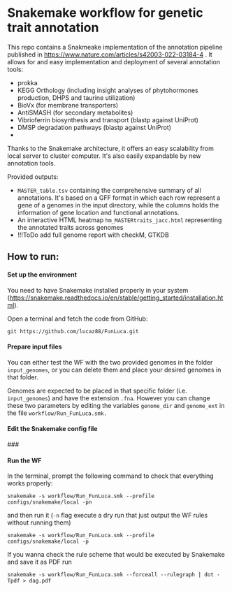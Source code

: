 # Snakemake workflow for genetic trait annotation

This repo contains a Snakmeake implementation of the annotation pipeline published in  <https://www.nature.com/articles/s42003-022-03184-4> . It allows for and easy implementation and deployment of several annotation tools:

* prokka
* KEGG Orthology (including insight analyses of phytohormones production, DHPS and taurine utilization)
* BioVx (for membrane transporters)
* AntiSMASH (for secondary metabolites)
* Vibrioferrin biosynthesis and transport (blastp against UniProt)
* DMSP degradation pathways (blastp against UniProt)
* 

Thanks to the Snakemake architecture, it offers an easy scalability from local server to cluster computer. It's also easily expandable by new annotation tools.

Provided outputs:

* `MASTER_table.tsv` containing the comprehensive summary of all annotations. It's based on a GFF format in which each row represent a gene of a genomes in the input directory, while the columns holds the information of gene location and functional annotations.
*  An interactive HTML heatmap `hm_MASTERtraits_jacc.html` representing the annotated traits across genomes
* !!!ToDo add full genome report with checkM, GTKDB

## How to run:

#### Set up the environment

You need to have Snakemake installed properly in your system (<https://snakemake.readthedocs.io/en/stable/getting_started/installation.html>).

Open a terminal and fetch the code from GitHub:

`git https://github.com/lucaz88/FunLuca.git`

#### Prepare input files

You can either test the WF with the two provided genomes in the folder `input_genomes`, or you can delete them and place your desired genomes in that folder.

Genomes are expected to be placed in that specific folder (i.e. `input_genomes`) and have the extension `.fna`. However you can change these two parameters by editing the variables `genome_dir` and `genome_ext` in the file `workflow/Run_FunLuca.smk.`

#### Edit the Snakemake config file

\###

#### Run the WF

In the terminal, prompt the following command to check that everything works properly:

`snakemake -s workflow/Run_FunLuca.smk --profile configs/snakemake/local -pn`

and then run it (`-n` flag execute a dry run that just output the WF rules without running them)

`snakemake -s workflow/Run_FunLuca.smk --profile configs/snakemake/local -p`

If you wanna check the rule scheme that would be executed by Snakemake and save it as PDF run

`snakemake -s workflow/Run_FunLuca.smk --forceall --rulegraph | dot -Tpdf > dag.pdf`
